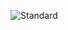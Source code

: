 
![Standard](https://github.com/DamienAmbrose/DamienAmbrose/assets/89913900/afc4d2d1-7977-4181-8eae-090e98663fc4)

